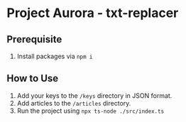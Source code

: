 # Project Aurora - txt-replacer

## Prerequisite
1. Install packages via `npm i`

## How to Use
1. Add your keys to the `/keys` directory in JSON format.
2. Add articles to the `/articles` directory.
3. Run the project using `npx ts-node ./src/index.ts`
